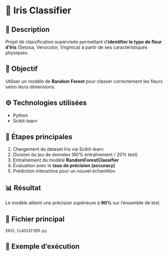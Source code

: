 # 🌸 Iris Classifier

## 📘 Description
Projet de classification supervisée permettant d’**identifier le type de fleur d’Iris** (Setosa, Versicolor, Virginica) à partir de ses caractéristiques physiques.

## 🧠 Objectif
Utiliser un modèle de **Random Forest** pour classer correctement les fleurs selon leurs dimensions.

## ⚙️ Technologies utilisées
- Python  
- Scikit-learn  

## 🚀 Étapes principales
1. Chargement du dataset Iris via Scikit-learn  
2. Division du jeu de données (80% entraînement / 20% test)  
3. Entraînement du modèle **RandomForestClassifier**
4. Évaluation avec le **taux de précision (accuracy)**  
5. Prédiction interactive pour un nouvel échantillon  

## 📊 Résultat
Le modèle atteint une précision supérieure à **90%** sur l’ensemble de test.

## 📂 Fichier principal
`IRIS_CLASSIFIER.py`

## 🧩 Exemple d’exécution
